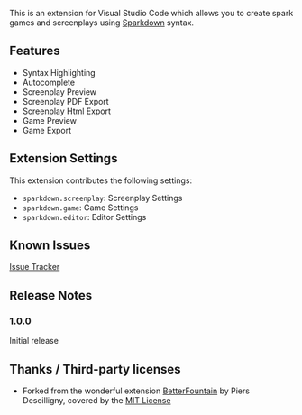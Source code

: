 This is an extension for Visual Studio Code which allows you to create spark games and screenplays using [Sparkdown](https://github.com/ImpowerGames/impower/tree/main/sparkdown) syntax.

## Features

- Syntax Highlighting
- Autocomplete
- Screenplay Preview
- Screenplay PDF Export
- Screenplay Html Export
- Game Preview
- Game Export

## Extension Settings

This extension contributes the following settings:

- `sparkdown.screenplay`: Screenplay Settings
- `sparkdown.game`: Game Settings
- `sparkdown.editor`: Editor Settings

## Known Issues

[Issue Tracker](https://github.com/ImpowerGames/impower/issues)

## Release Notes

### 1.0.0

Initial release

## Thanks / Third-party licenses

- Forked from the wonderful extension [BetterFountain](https://github.com/piersdeseilligny/betterfountain) by Piers Deseilligny, covered by the [MIT License](https://github.com/piersdeseilligny/betterfountain/blob/master/LICENSE.md)
